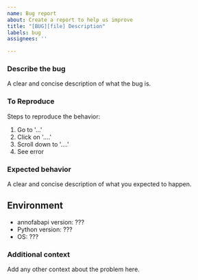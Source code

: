 ```yaml
---
name: Bug report
about: Create a report to help us improve
title: "[BUG][file] Description"
labels: bug
assignees: ''

---
```


### Describe the bug
A clear and concise description of what the bug is.

### To Reproduce
Steps to reproduce the behavior:
1. Go to '...'
2. Click on '....'
3. Scroll down to '....'
4. See error

### Expected behavior
A clear and concise description of what you expected to happen.

## Environment
 - annofabapi version: ???
 - Python version: ???
 - OS: ???


### Additional context
Add any other context about the problem here.
